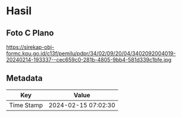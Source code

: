 # Hasil

## Foto C Plano

https://sirekap-obj-formc.kpu.go.id/c13f/pemilu/pdpr/34/02/09/20/04/3402092004019-20240214-193337--cec659c0-281b-4805-9bb4-581d339c1bfe.jpg


## Metadata

| Key        | Value               |
| ---------- | ------------------- |
| Time Stamp | 2024-02-15 07:02:30 |



